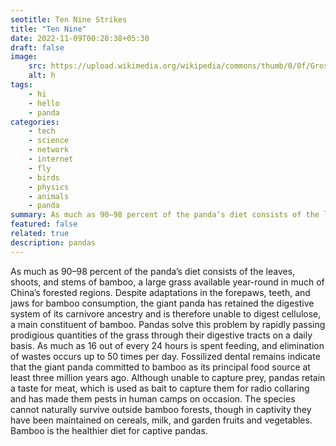 ```yaml
---
seotitle: Ten Nine Strikes
title: "Ten Nine"
date: 2022-11-09T00:20:38+05:30
draft: false
image:
    src: https://upload.wikimedia.org/wikipedia/commons/thumb/0/0f/Grosser_Panda.JPG/220px-Grosser_Panda.JPG
    alt: h
tags:
    - hi
    - hello
    - panda
categories:
    - tech
    - science
    - network
    - internet
    - fly
    - birds
    - physics
    - animals
    - panda
summary: As much as 90–98 percent of the panda’s diet consists of the leaves, shoots, and stems of bamboo, a large grass available year-round in much of China’s forested regions.
featured: false
related: true
description: pandas
---
```


As much as 90–98 percent of the panda’s diet consists of the leaves, shoots, and stems of bamboo, a large grass available year-round in much of China’s forested regions. Despite adaptations in the forepaws, teeth, and jaws for bamboo consumption, the giant panda has retained the digestive system of its carnivore ancestry and is therefore unable to digest cellulose, a main constituent of bamboo. Pandas solve this problem by rapidly passing prodigious quantities of the grass through their digestive tracts on a daily basis. As much as 16 out of every 24 hours is spent feeding, and elimination of wastes occurs up to 50 times per day. Fossilized dental remains indicate that the giant panda committed to bamboo as its principal food source at least three million years ago. Although unable to capture prey, pandas retain a taste for meat, which is used as bait to capture them for radio collaring and has made them pests in human camps on occasion. The species cannot naturally survive outside bamboo forests, though in captivity they have been maintained on cereals, milk, and garden fruits and vegetables. Bamboo is the healthier diet for captive pandas.